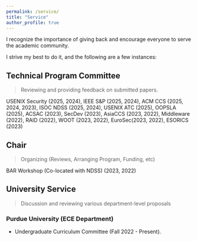 ```yaml
---
permalink: /service/
title: "Service"
author_profile: true
---
```


I recognize the importance of giving back and encourage everyone to serve the academic community.

I strive my best to do it, and the following are a few instances:

## Technical Program Committee

> Reviewing and providing feedback on submitted papers.

USENIX Security (2025, 2024), IEEE S&P (2025, 2024), ACM CCS (2025, 2024, 2023), ISOC NDSS (2025, 2024), USENIX ATC (2025), OOPSLA (2025), ACSAC (2023), SecDev (2023), AsiaCCS (2023, 2022), Middleware (2022), RAID (2022), WOOT (2023, 2022), EuroSec(2023, 2022), ESORICS (2023)

## Chair

> Organizing (Reviews, Arranging Program, Funding, etc)

BAR Workshop (Co-located with NDSS) (2023, 2022)

## University Service

> Discussion and reviewing various department-level proposals

### Purdue University (ECE Department)

* Undergraduate Curriculum Committee (Fall 2022 - Present).


